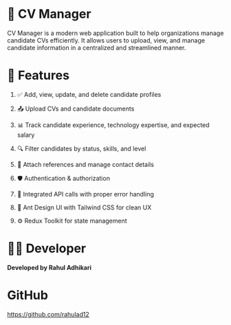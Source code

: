 # 📄 CV Manager
CV Manager is a modern web application built to help organizations manage candidate CVs efficiently. It allows users to upload, view, and manage candidate information in a centralized and streamlined manner.

# 🚀 Features
1. ✅ Add, view, update, and delete candidate profiles

2. 📤 Upload CVs and candidate documents

3. 📊 Track candidate experience, technology expertise, and expected salary

4. 🔍 Filter candidates by status, skills, and level

5. 📝 Attach references and manage contact details

6. 🛡️ Authentication & authorization

7. 📡 Integrated API calls with proper error handling

8. 🧪 Ant Design UI with Tailwind CSS for clean UX

9. ⚙️ Redux Toolkit for state management

# 👨‍💻 Developer
**Developed by Rahul Adhikari**
# GitHub 
https://github.com/rahulad12
